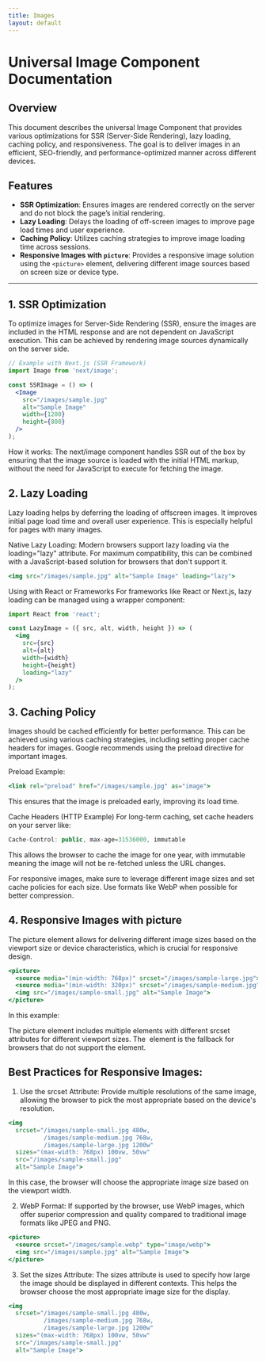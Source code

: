 ```yaml
---
title: Images
layout: default
---
```


# Universal Image Component Documentation

## Overview

This document describes the universal Image Component that provides various optimizations for SSR (Server-Side Rendering), lazy loading, caching policy, and responsiveness. The goal is to deliver images in an efficient, SEO-friendly, and performance-optimized manner across different devices.

## Features

- **SSR Optimization**: Ensures images are rendered correctly on the server and do not block the page’s initial rendering.
- **Lazy Loading**: Delays the loading of off-screen images to improve page load times and user experience.
- **Caching Policy**: Utilizes caching strategies to improve image loading time across sessions.
- **Responsive Images with `picture`**: Provides a responsive image solution using the `<picture>` element, delivering different image sources based on screen size or device type.

---

## 1. SSR Optimization

To optimize images for Server-Side Rendering (SSR), ensure the images are included in the HTML response and are not dependent on JavaScript execution. This can be achieved by rendering image sources dynamically on the server side.

```jsx
// Example with Next.js (SSR Framework)
import Image from 'next/image';

const SSRImage = () => (
  <Image 
    src="/images/sample.jpg"
    alt="Sample Image"
    width={1200}
    height={800}
  />
);
```
How it works: The next/image component handles SSR out of the box by ensuring that the image source is loaded with the initial HTML markup, without the need for JavaScript to execute for fetching the image.

## 2. Lazy Loading

Lazy loading helps by deferring the loading of offscreen images. It improves initial page load time and overall user experience. This is especially helpful for pages with many images.

Native Lazy Loading: Modern browsers support lazy loading via the loading="lazy" attribute. For maximum compatibility, this can be combined with a JavaScript-based solution for browsers that don't support it.

```jsx
<img src="/images/sample.jpg" alt="Sample Image" loading="lazy">
```
Using with React or Frameworks
For frameworks like React or Next.js, lazy loading can be managed using a wrapper component:

```jsx
import React from 'react';

const LazyImage = ({ src, alt, width, height }) => (
  <img 
    src={src} 
    alt={alt} 
    width={width} 
    height={height} 
    loading="lazy" 
  />
);
```

## 3. Caching Policy

Images should be cached efficiently for better performance. This can be achieved using various caching strategies, including setting proper cache headers for images. Google recommends using the preload directive for important images.

Preload Example:

```jsx
<link rel="preload" href="/images/sample.jpg" as="image">
```
This ensures that the image is preloaded early, improving its load time.

Cache Headers (HTTP Example)
For long-term caching, set cache headers on your server like:

```jsx
Cache-Control: public, max-age=31536000, immutable
```

This allows the browser to cache the image for one year, with immutable meaning the image will not be re-fetched unless the URL changes.

For responsive images, make sure to leverage different image sizes and set cache policies for each size. Use formats like WebP when possible for better compression.

## 4. Responsive Images with picture

The picture element allows for delivering different image sizes based on the viewport size or device characteristics, which is crucial for responsive design.

```jsx
<picture>
  <source media="(min-width: 768px)" srcset="/images/sample-large.jpg">
  <source media="(min-width: 320px)" srcset="/images/sample-medium.jpg">
  <img src="/images/sample-small.jpg" alt="Sample Image">
</picture>
```

In this example:

The picture element includes multiple <source> elements with different srcset attributes for different viewport sizes.
The <img> element is the fallback for browsers that do not support the <picture> element.


## Best Practices for Responsive Images:
1. Use the srcset Attribute: Provide multiple resolutions of the same image, allowing the browser to pick the most appropriate based on the device's resolution.

```jsx
<img 
  srcset="/images/sample-small.jpg 480w, 
          /images/sample-medium.jpg 768w, 
          /images/sample-large.jpg 1200w" 
  sizes="(max-width: 768px) 100vw, 50vw" 
  src="/images/sample-small.jpg" 
  alt="Sample Image">
```
In this case, the browser will choose the appropriate image size based on the viewport width.

2. WebP Format: If supported by the browser, use WebP images, which offer superior compression and quality compared to traditional image formats like JPEG and PNG.

```jsx
<picture>
  <source srcset="/images/sample.webp" type="image/webp">
  <img src="/images/sample.jpg" alt="Sample Image">
</picture>
```

3. Set the sizes Attribute: The sizes attribute is used to specify how large the image should be displayed in different contexts. This helps the browser choose the most appropriate image size for the display.

```jsx
<img 
  srcset="/images/sample-small.jpg 480w, 
          /images/sample-medium.jpg 768w, 
          /images/sample-large.jpg 1200w" 
  sizes="(max-width: 768px) 100vw, 50vw" 
  src="/images/sample-small.jpg" 
  alt="Sample Image">
```